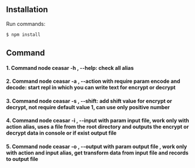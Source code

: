 ## Installation


Run commands:
```bash
$ npm install
```


## Command
#### 1. Command node ceasar -h , --help: check all alias
#### 2. Command node ceasar -a , --action with require param encode and decode: start repl in which you can write text for encrypt or decrypt
#### 3. Command node ceasar -s , --shift: add shift value for encrypt or decrypt, not require default value 1, can use only positive number
#### 4. Command node ceasar -i , --input with param input file, work only with action alias, uses a file from the root directory  and outputs the   encrypt or decrypt data in console or if exist  output file 
#### 5. Command node ceasar -o , --output with param output file , work only with action and input alias, get transform data from input file and records to output file